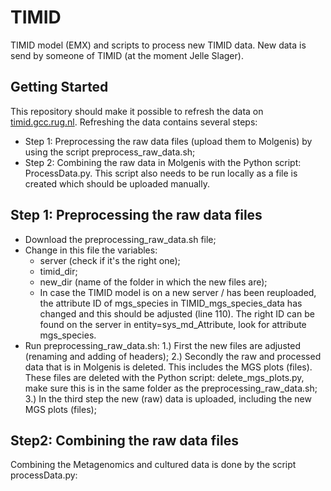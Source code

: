 # TIMID
TIMID model (EMX) and scripts to process new TIMID data. New data is send by someone of TIMID (at the moment Jelle Slager).

## Getting Started
This repository should make it possible to refresh the data on [timid.gcc.rug.nl](https://timid.gcc.rug.nl). 
Refreshing the data contains several steps:
- Step 1: Preprocessing the raw data files (upload them to Molgenis) by using the script preprocess_raw_data.sh;
- Step 2: Combining the raw data in Molgenis with the Python script: ProcessData.py. This script also needs to be run locally as a file is created which should be uploaded manually. 

## Step 1: Preprocessing the raw data files
- Download the preprocessing_raw_data.sh file;
- Change in this file the variables:
   - server (check if it's the right one);
   - timid_dir;
   - new_dir (name of the folder in which the new files are);
   - In case the TIMID model is on a new server / has been reuploaded, the attribute ID of mgs_species in TIMID_mgs_species_data has changed and this should be adjusted (line 110). The right ID can be found on the server in entity=sys_md_Attribute, look for attribute mgs_species.
- Run preprocessing_raw_data.sh:
  1.) First the new files are adjusted (renaming and adding of headers);
  2.) Secondly the raw and processed data that is in Molgenis is deleted. This includes the MGS plots (files). These files are deleted with the Python script: delete_mgs_plots.py, make sure this is in the same folder as the preprocessing_raw_data.sh;
  3.) In the third step the new (raw) data is uploaded, including the new MGS plots (files);
  
## Step2: Combining the raw data files
Combining the Metagenomics and cultured data is done by the script processData.py:

